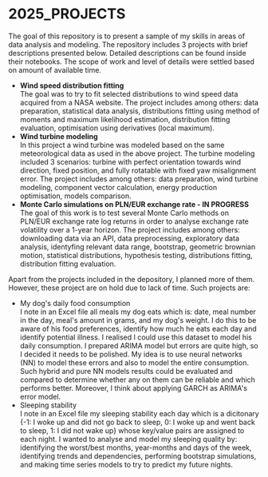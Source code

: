 # 2025_PROJECTS
The goal of this repository is to present a sample of my skills in areas of data analysis and modeling. The repository includes 3 projects with brief descriptions presented below. Detailed descriptions can be found inside their notebooks. The scope of work and level of details were settled based on amount of available time.
<ul>
  <li><b>Wind speed distribution fitting</b></li>
The goal was to try to fit selected distributions to wind speed data acquired from a NASA website. The project includes among others: data preparation, statistical data analysis, distributions fitting using method of moments and maximum likelihood estimation, distribution fitting evaluation, optimisation using derivatives (local maximum).
  <li><b>Wind turbine modeling</b></li>
In this project a wind turbine was modeled based on the same meteorological data as used in the above project. The turbine modeling included 3 scenarios: turbine with perfect orientation towards wind direction, fixed position, and fully rotatable with fixed yaw misalignment error. The project includes among others: data preparation, wind turbine modeling, component vector calculation, energy production optimisation, models comparison.
  <li><b>Monte Carlo simulations on PLN/EUR exchange rate - IN PROGRESS</b></li>
The goal of this work is to test several Monte Carlo methods on PLN/EUR exchange rate log returns in order to analyse exchange rate volatility over a 1-year horizon. The project includes among others: downloading data via an API, data preprocessing, exploratory data analysis, identyfing relevant data range, bootstrap, geometric brownian motion, statistical distributions, hypothesis testing, distributions fitting, distribution fitting evaluation.
</ul>

Apart from the projects included in the depository, I planned more of them. However, these project are on hold due to lack of time. Such projects are:
<ul>
  <li>My dog's daily food consumption</li>
I note in an Excel file all meals my dog eats which is: date, meal number in the day, meal's amount in grams, and my dog's weight. I do this to be aware of his food preferences, identify how much he eats each day and identify potential illness. I realised I could use this dataset to model his daily consumption. I prepared ARIMA model but errors are quite high, so I decided it needs to be polished. My idea is to use neural networks (NN) to model these errors and also to model the entire consumption. Such hybrid and pure NN models results could be evaluated and compared to determine whether any on them can be reliable and which performs better. Moreover, I think about applying GARCH as ARIMA's error model.
  <li>Sleeping stability</li>
I note in an Excel file my sleeping stability each day which is a dicitonary {-1: I woke up and did not go back to sleep, 0: I woke up and went back to sleep, 1: I did not wake up} whose key/value pairs are assigned to each night. I wanted to analyse and model my sleeping quality by: identifying the worst/best months, year-months and days of the week, identifying trends and dependencies, performing bootstrap simulations, and making time series models to try to predict my future nights.
</ul>
